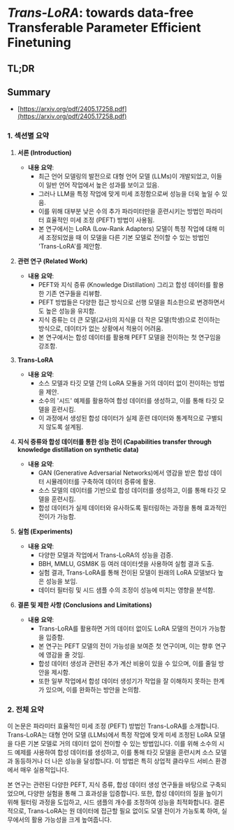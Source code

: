 # $\textit{Trans-LoRA}$: towards data-free Transferable Parameter Efficient Finetuning
## TL;DR
## Summary
- [https://arxiv.org/pdf/2405.17258.pdf](https://arxiv.org/pdf/2405.17258.pdf)

### 1. 섹션별 요약

1. **서론 (Introduction)**
   - **내용 요약**:
     - 최근 언어 모델링의 발전으로 대형 언어 모델 (LLMs)이 개발되었고, 이들이 일반 언어 작업에서 높은 성과를 보이고 있음.
     - 그러나 LLM을 특정 작업에 맞게 미세 조정함으로써 성능을 더욱 높일 수 있음.
     - 이를 위해 대부분 낮은 수의 추가 파라미터만을 훈련시키는 방법인 파라미터 효율적인 미세 조정 (PEFT) 방법이 사용됨.
     - 본 연구에서는 LoRA (Low-Rank Adapters) 모델이 특정 작업에 대해 미세 조정되었을 때 이 모델을 다른 기본 모델로 전이할 수 있는 방법인 'Trans-LoRA'를 제안함.

2. **관련 연구 (Related Work)**
   - **내용 요약**:
     - PEFT와 지식 증류 (Knowledge Distillation) 그리고 합성 데이터를 활용한 기존 연구들을 리뷰함.
     - PEFT 방법들은 다양한 접근 방식으로 선행 모델을 최소한으로 변경하면서도 높은 성능을 유지함.
     - 지식 증류는 더 큰 모델(교사)의 지식을 더 작은 모델(학생)으로 전이하는 방식으로, 데이터가 없는 상황에서 적용이 어려움.
     - 본 연구에서는 합성 데이터를 활용해 PEFT 모델을 전이하는 첫 연구임을 강조함.

3. **Trans-LoRA**
   - **내용 요약**:
     - 소스 모델과 타깃 모델 간의 LoRA 모듈을 거의 데이터 없이 전이하는 방법을 제안.
     - 소수의 '시드' 예제를 활용하여 합성 데이터를 생성하고, 이를 통해 타깃 모델을 훈련시킴.
     - 이 과정에서 생성된 합성 데이터가 실제 훈련 데이터와 통계적으로 구별되지 않도록 설계됨.

4. **지식 증류와 합성 데이터를 통한 성능 전이 (Capabilities transfer through knowledge distillation on synthetic data)**
   - **내용 요약**:
     - GAN (Generative Adversarial Networks)에서 영감을 받은 합성 데이터 시뮬레이터를 구축하여 데이터 증류에 활용.
     - 소스 모델의 데이터를 기반으로 합성 데이터를 생성하고, 이를 통해 타깃 모델을 훈련시킴.
     - 합성 데이터가 실제 데이터와 유사하도록 필터링하는 과정을 통해 효과적인 전이가 가능함.

5. **실험 (Experiments)**
   - **내용 요약**:
     - 다양한 모델과 작업에서 Trans-LoRA의 성능을 검증.
     - BBH, MMLU, GSM8K 등 여러 데이터셋을 사용하여 실험 결과 도출.
     - 실험 결과, Trans-LoRA를 통해 전이된 모델이 원래의 LoRA 모델보다 높은 성능을 보임.
     - 데이터 필터링 및 시드 샘플 수의 조정이 성능에 미치는 영향을 분석함.

6. **결론 및 제한 사항 (Conclusions and Limitations)**
   - **내용 요약**:
     - Trans-LoRA를 활용하면 거의 데이터 없이도 LoRA 모델의 전이가 가능함을 입증함.
     - 본 연구는 PEFT 모델의 전이 가능성을 보여준 첫 연구이며, 이는 향후 연구에 영감을 줄 것임.
     - 합성 데이터 생성과 관련된 추가 계산 비용이 있을 수 있으며, 이를 줄일 방안을 제시함.
     - 또한 일부 작업에서 합성 데이터 생성기가 작업을 잘 이해하지 못하는 한계가 있으며, 이를 완화하는 방안을 논의함.

### 2. 전체 요약

이 논문은 파라미터 효율적인 미세 조정 (PEFT) 방법인 Trans-LoRA를 소개합니다. Trans-LoRA는 대형 언어 모델 (LLMs)에서 특정 작업에 맞게 미세 조정된 LoRA 모델을 다른 기본 모델로 거의 데이터 없이 전이할 수 있는 방법입니다. 이를 위해 소수의 시드 예제를 사용하여 합성 데이터를 생성하고, 이를 통해 타깃 모델을 훈련시켜 소스 모델과 동등하거나 더 나은 성능을 달성합니다. 이 방법은 특히 상업적 클라우드 서비스 환경에서 매우 실용적입니다.

본 연구는 관련된 다양한 PEFT, 지식 증류, 합성 데이터 생성 연구들을 바탕으로 구축되었으며, 다양한 실험을 통해 그 효과성을 입증합니다. 또한, 합성 데이터의 질을 높이기 위해 필터링 과정을 도입하고, 시드 샘플의 개수를 조정하여 성능을 최적화합니다. 결론적으로, Trans-LoRA는 원 데이터에 접근할 필요 없이도 모델 전이가 가능토록 하여, 실무에서의 활용 가능성을 크게 높여줍니다.
